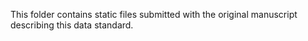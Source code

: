 This folder contains static files submitted with the original manuscript describing this data standard.
